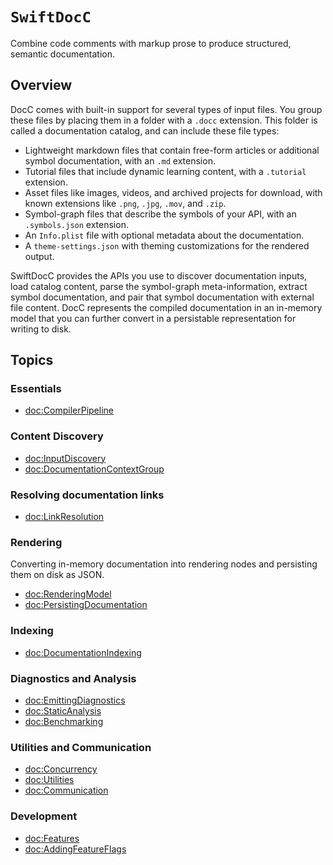 # ``SwiftDocC``

Combine code comments with markup prose to produce structured, semantic documentation.

## Overview

DocC comes with built-in support for several types of input files. You group these files by placing them in a folder with a `.docc` extension. This folder is called a documentation catalog, and can include these file types:
 
 - Lightweight markdown files that contain free-form articles or additional symbol documentation, with an `.md` extension.
 - Tutorial files that include dynamic learning content, with a `.tutorial` extension.
 - Asset files like images, videos, and archived projects for download, with known extensions like `.png`, `.jpg`, `.mov`, and `.zip`.
 - Symbol-graph files that describe the symbols of your API, with an `.symbols.json` extension.
 - An `Info.plist` file with optional metadata about the documentation.
 - A `theme-settings.json` with theming customizations for the rendered output.

SwiftDocC provides the APIs you use to discover documentation inputs, load catalog content, parse the symbol-graph meta-information, extract symbol documentation, and pair that symbol documentation with external file content. 
DocC represents the compiled documentation in an in-memory model that you can further convert in a persistable representation for writing to disk.

## Topics 

### Essentials

- <doc:CompilerPipeline>

### Content Discovery

- <doc:InputDiscovery>
- <doc:DocumentationContextGroup>

### Resolving documentation links

- <doc:LinkResolution>

### Rendering
Converting in-memory documentation into rendering nodes and persisting them on disk as JSON.

- <doc:RenderingModel>
- <doc:PersistingDocumentation>

### Indexing

- <doc:DocumentationIndexing>

### Diagnostics and Analysis

- <doc:EmittingDiagnostics>
- <doc:StaticAnalysis>
- <doc:Benchmarking>

### Utilities and Communication

- <doc:Concurrency>
- <doc:Utilities>
- <doc:Communication>

### Development

- <doc:Features>
- <doc:AddingFeatureFlags>

<!-- Copyright (c) 2021-2024 Apple Inc and the Swift Project authors. All Rights Reserved. -->
